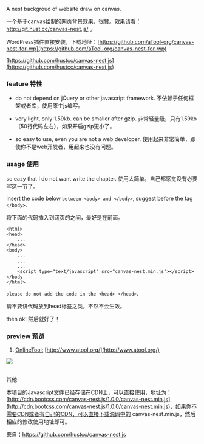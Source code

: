 A nest backgroud of website draw on canvas.

一个基于canvas绘制的网页背景效果，很赞。效果请看：http://git.hust.cc/canvas-nest.js/ 。

WordPress插件直接安装，下载地址：[](https://github.com/aTool-org/canvas-nest-for-wp)[https://github.com/aTool-org/canvas-nest-for-wp](https://github.com/aTool-org/canvas-nest-for-wp)

[](https://github.com/hustcc/canvas-nest.js)[https://github.com/hustcc/canvas-nest.js](https://github.com/hustcc/canvas-nest.js)

### feature 特性

-   do not depend on jQuery or other javascript framework. 不依赖于任何框架或者库，使用原生js编写。
    
-   very light, only 1.59kb. can be smaller after gzip. 非常轻量级，只有1.59kb（50行代码左右），如果开启gzip更小了。
    
-   so easy to use, even you are not a web developer. 使用起来非常简单，即使你不是web开发者，用起来也没有问题。

### usage 使用

so eazy that I do not want write the chapter. 使用太简单，自己都感觉没有必要写这一节了。

insert the code below `between <body> and </body>`, suggest before the tag `</body>`.

将下面的代码插入到网页的<body></body>之间，最好是在</body>前面。
```
<html>
<head>
    ...
</head>
<body>
    ...
    ...
    ...
    <script type="text/javascript" src="canvas-nest.min.js"></script>
</body
</html>
```
`please do not add the code in the <head> </head>`.

请不要讲代码放到head标签之类，不然不会生效。

then ok! 然后就好了！

### preview 预览

1.  [OnlineTool:](http://www.atool.org/) [http://www.atool.org/](http://www.atool.org/)
    
[![](https://cdn.jsdelivr.net/gh/joeyliu6/Blogger@master/static_files/iljw/img/large/006aVK2sly1ftuk4mazunj30bz07zwek.jpg)](https://ws1.sinaimg.cn/large/006aVK2sly1ftuk4mazunj30bz07zwek.jpg)

## 

其他

本项目的Javascript文件已经存储在CDN上，可以直接使用，地址为：[http://cdn.bootcss.com/canvas-nest.js/1.0.0/canvas-nest.min.js](http://cdn.bootcss.com/canvas-nest.js/1.0.0/canvas-nest.min.js)，如果你不需要CDN或者有自己的CDN，可以直接下载源码中的 canvas-nest.min.js，然后相应的修改使用地址即可。

来自：https://github.com/hustcc/canvas-nest.js
<!--stackedit_data:
eyJwcm9wZXJ0aWVzIjoidGFnczogY2FudmFzXG5leGNlcnB0Oi
A+LVxuICBBIG5lc3QgYmFja2dyb3VkIG9mIHdlYnNpdGUgZHJh
dyBvbiBjYW52YXMuIFxuICDkuIDkuKrln7rkuo5jYW52YXPnu5
jliLbnmoTnvZHpobXog4zmma/mlYjmnpzvvIzlvojotZ7jgILm
lYjmnpzor7fnnIvvvJpodHRwOi8vZ2l0Lmh1c3QuY2MvY2Fudm
FzLW5lc3QuanMg44CCXG5kYXRlOiAnMjAxNi0xMS0wNydcbiIs
Imhpc3RvcnkiOlstMTI2Nzc5MjU5OV19
-->